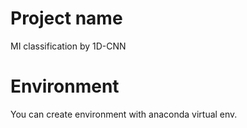 # Project name
MI classification by 1D-CNN

# Environment
You can create environment with anaconda virtual env.
